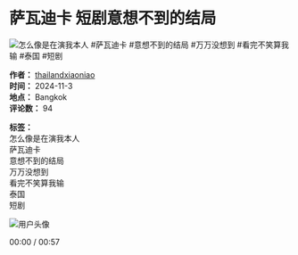 # 萨瓦迪卡 短剧意想不到的结局

![怎么像是在演我本人 #萨瓦迪卡 #意想不到的结局 #万万没想到 #看完不笑算我输 #泰国 #短剧](https://p16-sign-sg.tiktokcdn.com/obj/tos-alisg-p-0037/owi4arKBIAAfQIEkBzhw9upKqAixaOkBhbVrRz?lk3s=81f88b70&x-expires=1739462400&x-signature=Bc1tSLrf5CnPhrIJdtyr0GFoy0Q%3D&shp=81f88b70&shcp=-)

**作者：** [thailandxiaoniao](https://www.tiktok.com/@thailandxiaoniao)  
**时间：** 2024-11-3  
**地点：** Bangkok  
**评论数：** 94  

**标签：**  
怎么像是在演我本人  
萨瓦迪卡  
意想不到的结局  
万万没想到  
看完不笑算我输  
泰国  
短剧  

![用户头像](https://p16-sign-sg.tiktokcdn.com/aweme/100x100/tos-alisg-avt-0068/fbd0cd8217c7d60c31bc9ad4c8b807b7.jpeg?lk3s=a5d48078&nonce=67115&refresh_token=7086daa22bf63f642ef2546baf252725&x-expires=1739462400&x-signature=Lxwz1f0nBLSE29BtyGQgnr8j1%2B8%3D&shp=a5d48078&shcp=81f88b70)

00:00 / 00:57